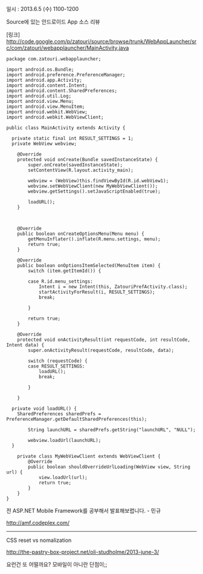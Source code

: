 일시 : 2013.6.5 (수) 1100-1200

Source에 있는 안드로이드 App 소스 리뷰


[링크]
http://code.google.com/p/zatouri/source/browse/trunk/WebAppLauncher/src/com/zatouri/webapplauncher/MainActivity.java
```
package com.zatouri.webapplauncher;

import android.os.Bundle;
import android.preference.PreferenceManager;
import android.app.Activity;
import android.content.Intent;
import android.content.SharedPreferences;
import android.util.Log;
import android.view.Menu;
import android.view.MenuItem;
import android.webkit.WebView;
import android.webkit.WebViewClient;

public class MainActivity extends Activity {

﻿  private static final int RESULT_SETTINGS = 1;
﻿  private WebView webview;
﻿  
    @Override
    protected void onCreate(Bundle savedInstanceState) {
        super.onCreate(savedInstanceState);
        setContentView(R.layout.activity_main);
        
        webview = (WebView)this.findViewById(R.id.webView1);
        webview.setWebViewClient(new MyWebViewClient());
        webview.getSettings().setJavaScriptEnabled(true);
        
        loadURL();
    }


    
    @Override
    public boolean onCreateOptionsMenu(Menu menu) {
        getMenuInflater().inflate(R.menu.settings, menu);
        return true;
    }

    @Override
    public boolean onOptionsItemSelected(MenuItem item) {
        switch (item.getItemId()) {
 
        case R.id.menu_settings:
            Intent i = new Intent(this, ZatouriPrefActivity.class);
            startActivityForResult(i, RESULT_SETTINGS);
            break;
 
        }
 
        return true;
    }
    
    @Override
    protected void onActivityResult(int requestCode, int resultCode, Intent data) {
        super.onActivityResult(requestCode, resultCode, data);
 
        switch (requestCode) {
        case RESULT_SETTINGS:
            loadURL();
            break;
 
        }
 
    }

﻿  private void loadURL() {
﻿  ﻿  SharedPreferences sharedPrefs = PreferenceManager.getDefaultSharedPreferences(this);
 
        String launchURL = sharedPrefs.getString("launchURL", "NULL");
        
        webview.loadUrl(launchURL);
﻿  }    
    
    private class MyWebViewClient extends WebViewClient {
        @Override
        public boolean shouldOverrideUrlLoading(WebView view, String url) {
            view.loadUrl(url);
            return true;
        }
    }
}
```



전 ASP.NET Mobile Framework를 공부해서 발표해보렵니다. - 민규

http://amf.codeplex.com/


---


CSS reset vs nomalization

http://the-pastry-box-project.net/oli-studholme/2013-june-3/

요런건 또 어떨까요? 모바일이 아니란 단점이;;